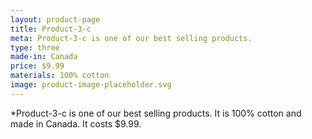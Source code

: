 ```yaml
---
layout: product-page
title: Product-3-c
meta: Product-3-c is one of our best selling products.
type: three
made-in: Canada
price: $9.99
materials: 100% cotton
image: product-image-placeholder.svg
---
```


*Product-3-c is one of our best selling products. It is 100% cotton and made in Canada. It costs $9.99.
